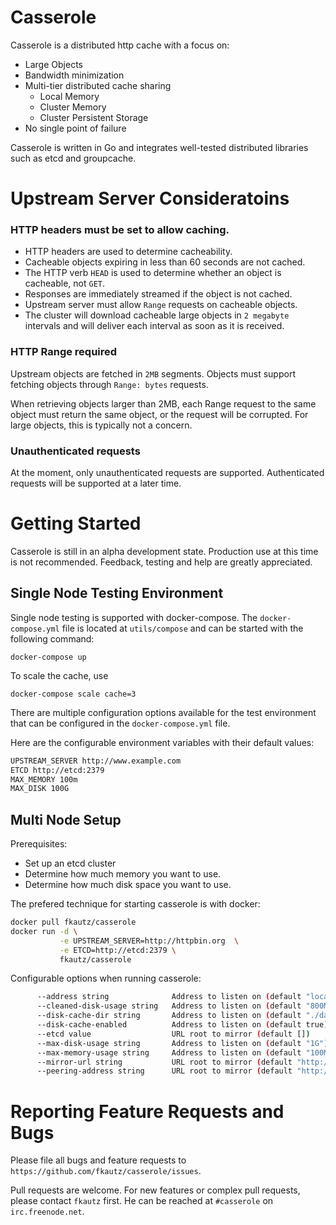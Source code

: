 # Casserole

Casserole is a distributed http cache with a focus on:

* Large Objects
* Bandwidth minimization
* Multi-tier distributed cache sharing
  * Local Memory
  * Cluster Memory
  * Cluster Persistent Storage
* No single point of failure

Casserole is written in Go and integrates well-tested distributed libraries such as etcd and groupcache.

# Upstream Server Consideratoins

### HTTP headers must be set to allow caching.

* HTTP headers are used to determine cacheability.
* Cacheable objects expiring in less than 60 seconds are not cached.
* The HTTP verb `HEAD` is used to determine whether an object is cacheable, not `GET`.
* Responses are immediately streamed if the object is not cached.
* Upstream server must allow `Range` requests on cacheable objects.
* The cluster will download cacheable large objects in `2 megabyte` intervals and will deliver each interval as soon as
it is received.

### HTTP Range required

Upstream objects are fetched in `2MB` segments. Objects must support fetching objects through `Range: bytes` requests.

When retrieving objects larger than 2MB, each Range request to the same object must return the same object, or the request
will be corrupted. For large objects, this is typically not a concern.

### Unauthenticated requests

At the moment, only unauthenticated requests are supported. Authenticated requests will be supported at
a later time.

# Getting Started

Casserole is still in an alpha development state. Production use at this time is
not recommended. Feedback, testing and help are greatly appreciated.

## Single Node Testing Environment

Single node testing is supported with docker-compose. The `docker-compose.yml`
file is located at `utils/compose` and can be started with the following command:

`docker-compose up`

To scale the cache, use

`docker-compose scale cache=3`

There are multiple configuration options available for the test environment that can
be configured in the `docker-compose.yml` file.

Here are the configurable environment variables with their default values:
```sh
UPSTREAM_SERVER http://www.example.com
ETCD http://etcd:2379
MAX_MEMORY 100m
MAX_DISK 100G
````

## Multi Node Setup

Prerequisites:

* Set up an etcd cluster
* Determine how much memory you want to use.
* Determine how much disk space you want to use.

The prefered technique for starting casserole is with docker:

```sh
docker pull fkautz/casserole
docker run -d \
           -e UPSTREAM_SERVER=http://httpbin.org  \
           -e ETCD=http://etcd:2379 \
           fkautz/casserole
```

Configurable options when running casserole:

```sh
      --address string              Address to listen on (default "localhost:8080")
      --cleaned-disk-usage string   Address to listen on (default "800M")
      --disk-cache-dir string       Address to listen on (default "./data")
      --disk-cache-enabled          Address to listen on (default true)
      --etcd value                  URL root to mirror (default [])
      --max-disk-usage string       Address to listen on (default "1G")
      --max-memory-usage string     Address to listen on (default "100M")
      --mirror-url string           URL root to mirror (default "http://localhost:9000")
      --peering-address string      URL root to mirror (default "http://localhost:8000")
```

# Reporting Feature Requests and Bugs

Please file all bugs and feature requests to `https://github.com/fkautz/casserole/issues`.

Pull requests are welcome. For new features or complex pull requests, please contact `fkautz`
first. He can be reached at `#casserole` on `irc.freenode.net`.
